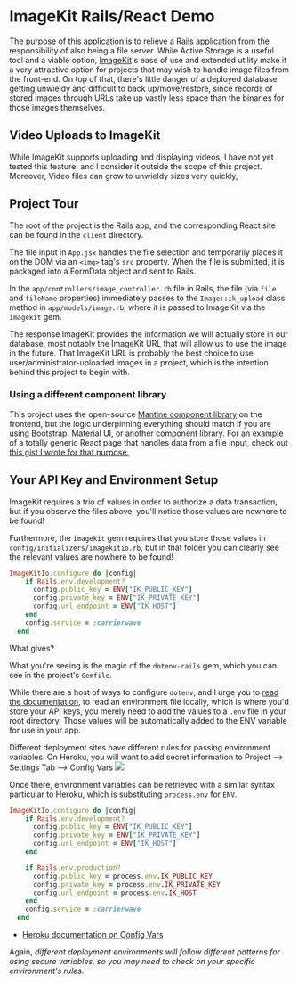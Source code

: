 # ImageKit Rails/React Demo

The purpose of this application is to relieve a Rails application from the responsibility of also being a file server. While Active Storage is a useful tool and a viable option, [ImageKit](http://imagekit.io)'s ease of use and extended utility make it a very attractive option for projects that may wish to handle image files from the front-end. On top of that, there's little danger of a deployed database getting unwieldy and difficult to back up/move/restore, since records of stored images through URLs take up vastly less space than the binaries for those images themselves.

## Video Uploads to ImageKit

While ImageKit supports uploading and displaying videos, I have not yet tested this feature, and I consider it outside the scope of this project. Moreover, Video files can grow to unwieldy sizes very quickly,

## Project Tour

The root of the project is the Rails app, and the corresponding React site can be found in the `client` directory.

The file input in `App.jsx` handles the file selection and temporarily places it on the DOM via an `<img>` tag's `src` property. When the file is submitted, it is packaged into a FormData object and sent to Rails.

In the `app/controllers/image_controller.rb` file in Rails, the file (via `file` and `fileName` properties) immediately passes to the `Image::ik_upload` class method in `app/models/image.rb`, where it is passed to ImageKit via the `imagekit` gem.

The response ImageKit provides the information we will actually store in our database, most notably the ImageKit URL that will allow us to use the image in the future. That ImageKit URL is probably the best choice to use user/administrator-uploaded images in a project, which is the intention behind this project to begin with.

### Using a different component library

This project uses the open-source [Mantine component library](https://mantine.dev/) on the frontend, but the logic underpinning everything should match if you are using Bootstrap, Material UI, or another component library. For an example of a totally generic React page that handles data from a file input, check out [this gist I wrote for that purpose.](https://gist.github.com/thompsonplyler/61499ea7334b0d81025393a7b8a5e8f1)

## Your API Key and Environment Setup

ImageKit requires a trio of values in order to authorize a data transaction, but if you observe the files above, you'll notice those values are nowhere to be found!

Furthermore, the `imagekit` gem requires that you store those values in `config/initializers/imagekitio.rb`, but in that folder you can clearly see the relevant values are nowhere to be found!

```ruby
ImageKitIo.configure do |config|
    if Rails.env.development?
      config.public_key = ENV["IK_PUBLIC_KEY"]
      config.private_key = ENV["IK_PRIVATE_KEY"]
      config.url_endpoint = ENV["IK_HOST"]
    end
    config.service = :carrierwave
  end
```

What gives?

What you're seeing is the magic of the `dotenv-rails` gem, which you can see in the project's `Gemfile`.

While there are a host of ways to configure `dotenv`, and I urge you to [read the documentation](https://github.com/bkeepers/dotenv), to read an environment file locally, which is where you'd store your API keys, you merely need to add the values to a `.env` file in your root directory. Those values will be automatically added to the ENV variable for use in your app.

Different deployment sites have different rules for passing environment variables. On Heroku, you will want to add secret information to Project --> Settings Tab --> Config Vars
![](https://i.imgur.com/ClBiaJo.png)

Once there, environment variables can be retrieved with a similar syntax particular to Heroku, which is substituting `process.env` for `ENV`.

```ruby
ImageKitIo.configure do |config|
    if Rails.env.development?
      config.public_key = ENV["IK_PUBLIC_KEY"]
      config.private_key = ENV["IK_PRIVATE_KEY"]
      config.url_endpoint = ENV["IK_HOST"]
    end

    if Rails.env.production?
      config.public_key = process.env.IK_PUBLIC_KEY
      config.private_key = process.env.IK_PRIVATE_KEY
      config.url_endpoint = process.env.IK_HOST
    end
    config.service = :carrierwave
  end
```

- [Heroku documentation on Config Vars](https://devcenter.heroku.com/articles/config-vars)

Again, _different deployment environments will follow different patterns for using secure variables, so you may need to check on your specific environment's rules._
